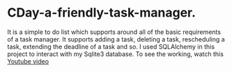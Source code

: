 # CDay-a-friendly-task-manager.
It is a simple to do list which supports around all of the basic requirements of a task manager. It supports adding a task, deleting a task, rescheduling a task, extending the deadline of a task and so.
I used SQLAlchemy in this project to interact with my Sqlite3 database.
To see the working, watch this [Youtube video](https://www.youtube.com/watch?v=1df3z54rlGU&feature=youtu.be)

